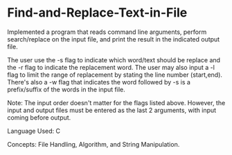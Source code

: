 # Find-and-Replace-Text-in-File
Implemented a program that reads command line arguments, perform search/replace on the input file, and print the result in the indicated output file.

The user use the -s flag to indicate which word/text should be replace and the -r flag to indicate the replacement word. The user may also input a -l flag to limit the range of replacement by stating the line number (start,end). There's also a -w flag that indicates the word followed by -s is a prefix/suffix of the words in the input file.

Note: The input order doesn't matter for the flags listed above. However, the input and output files must be entered as the last 2 arguments, with input coming before output.

Language Used: C

Concepts: File Handling, Algorithm, and String Manipulation.